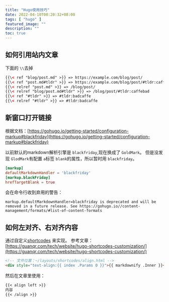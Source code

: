 ```yaml
---
title: "Hugo使用技巧"
date: 2022-04-10T08:20:32+08:00
tags: [ "hugo" ]
featured_image: ""
description: ""
toc: true
---
```


## 如何引用站内文章

下面的 `\\`去掉
```html
{{\< ref "blog/post.md" >}} => https://example.com/blog/post/
{{\< ref "post.md#tldr" >}} => https://example.com/blog/post/#tldr:caffebad
{{\< relref "post.md" >}} => /blog/post/
{{\< relref "blog/post.md#tldr" >}} => /blog/post/#tldr:caffebad
{{\< ref "#tldr" >}} => #tldr:badcaffe
{{\< relref "#tldr" >}} => #tldr:badcaffe
```

## 新窗口打开链接

根据文档：[https://gohugo.io/getting-started/configuration-markup#blackfriday](https://gohugo.io/getting-started/configuration-markup#blackfriday)

以前默认的markdown解析引擎是 `blackfriday`,现在换成了 `GoldMark`。
但是没发现 `GlodMark`有配置 `a`标签 `blank`的属性，所以暂时用 `blackfriday`。

```toml
[markup]
defaultMarkdownHandler = 'blackfriday'
[markup.blackFriday]
hrefTargetBlank = true
```

会在命令行收到弃用的警告：

```shell
markup.defaultMarkdownHandler=blackfriday is deprecated and will be removed in a future release. See https://gohugo.io//content-management/formats/#list-of-content-formats
```

## 如何左对齐、右对齐内容

通过自定义[shortcodes](https://gohugo.io/content-management/shortcodes/) 来实现。
参考文章：[https://guanqr.com/tech/website/hugo-shortcodes-customization/](https://guanqr.com/tech/website/hugo-shortcodes-customization/)

```html
<!-- 文件位置：~/layouts/shortcodes/align.html -->
<div style="text-align:{{ index .Params 0 }}">{{ markdownify .Inner }}</div>
```

然后在文章里使用：

```markdown
{{< align left >}}
内容
{{< /align >}}
```



